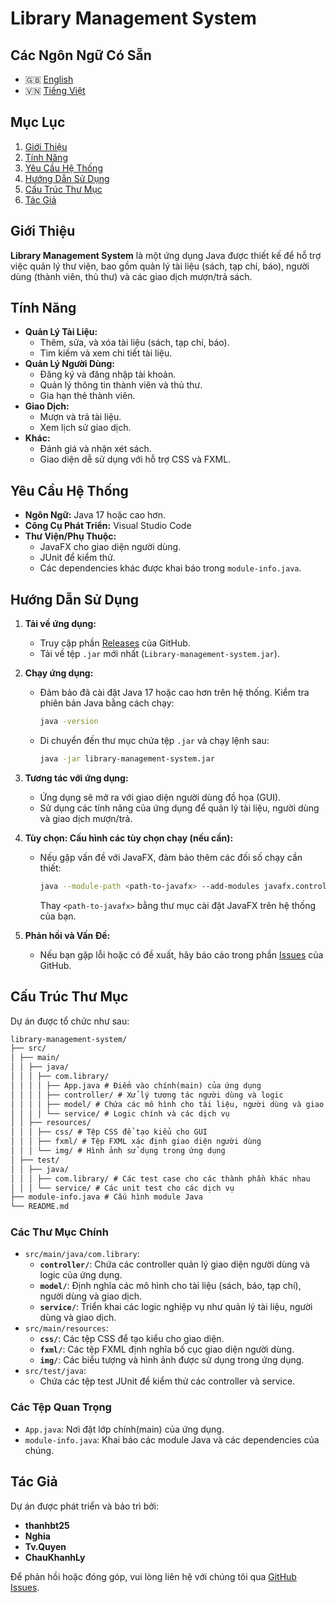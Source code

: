 
# Library Management System

## Các Ngôn Ngữ Có Sẵn
- 🇬🇧 [English](README.md)
- 🇻🇳 [Tiếng Việt](README.vi.md)

## Mục Lục
1. [Giới Thiệu](#giới-thiệu)
2. [Tính Năng](#tính-năng)
3. [Yêu Cầu Hệ Thống](#yêu-cầu-hệ-thống)
4. [Hướng Dẫn Sử Dụng](#hướng-dẫn-sử-dụng)
5. [Cấu Trúc Thư Mục](#cấu-trúc-thư-mục)
6. [Tác Giả](#tác-giả)

## Giới Thiệu
**Library Management System** là một ứng dụng Java được thiết kế để hỗ trợ việc quản lý thư viện, bao gồm quản lý tài liệu (sách, tạp chí, báo), người dùng (thành viên, thủ thư) và các giao dịch mượn/trả sách.

## Tính Năng
- **Quản Lý Tài Liệu:**
  - Thêm, sửa, và xóa tài liệu (sách, tạp chí, báo).
  - Tìm kiếm và xem chi tiết tài liệu.
- **Quản Lý Người Dùng:**
  - Đăng ký và đăng nhập tài khoản.
  - Quản lý thông tin thành viên và thủ thư.
  - Gia hạn thẻ thành viên.
- **Giao Dịch:**
  - Mượn và trả tài liệu.
  - Xem lịch sử giao dịch.
- **Khác:**
  - Đánh giá và nhận xét sách.
  - Giao diện dễ sử dụng với hỗ trợ CSS và FXML.

## Yêu Cầu Hệ Thống
- **Ngôn Ngữ:** Java 17 hoặc cao hơn.
- **Công Cụ Phát Triển:** Visual Studio Code
- **Thư Viện/Phụ Thuộc:**
  - JavaFX cho giao diện người dùng.
  - JUnit để kiểm thử.
  - Các dependencies khác được khai báo trong `module-info.java`.

## Hướng Dẫn Sử Dụng

1. **Tải về ứng dụng:**
   - Truy cập phần [Releases](https://github.com/Nezuko1909/Library_Management_Application/releases) của GitHub.
   - Tải về tệp `.jar` mới nhất (`Library-management-system.jar`).

2. **Chạy ứng dụng:**
   - Đảm bảo đã cài đặt Java 17 hoặc cao hơn trên hệ thống. Kiểm tra phiên bản Java bằng cách chạy:
     ```bash
     java -version
     ```
   - Di chuyển đến thư mục chứa tệp `.jar` và chạy lệnh sau:
     ```bash
     java -jar library-management-system.jar
     ```

3. **Tương tác với ứng dụng:**
   - Ứng dụng sẽ mở ra với giao diện người dùng đồ họa (GUI).
   - Sử dụng các tính năng của ứng dụng để quản lý tài liệu, người dùng và giao dịch mượn/trả.

4. **Tùy chọn: Cấu hình các tùy chọn chạy (nếu cần):**
   - Nếu gặp vấn đề với JavaFX, đảm bảo thêm các đối số chạy cần thiết:
     ```bash
     java --module-path <path-to-javafx> --add-modules javafx.controls,javafx.fxml -jar library-management-system.jar
     ```
     Thay `<path-to-javafx>` bằng thư mục cài đặt JavaFX trên hệ thống của bạn.

5. **Phản hồi và Vấn Đề:**
   - Nếu bạn gặp lỗi hoặc có đề xuất, hãy báo cáo trong phần [Issues](https://github.com/Nezuko1909/Library_Management_Application/issues) của GitHub.

## Cấu Trúc Thư Mục

Dự án được tổ chức như sau:
```markdown
library-management-system/ 
├── src/ 
│ ├── main/ 
│ │ ├── java/ 
│ │ │ ├── com.library/ 
│ │ │ │ ├── App.java # Điểm vào chính(main) của ứng dụng 
│ │ │ │ ├── controller/ # Xử lý tương tác người dùng và logic
│ │ │ │ ├── model/ # Chứa các mô hình cho tài liệu, người dùng và giao dịch 
│ │ │ │ └── service/ # Logic chính và các dịch vụ 
│ │ ├── resources/ 
│ │ │ ├── css/ # Tệp CSS để tạo kiểu cho GUI 
│ │ │ ├── fxml/ # Tệp FXML xác định giao diện người dùng 
│ │ │ └── img/ # Hình ảnh sử dụng trong ứng dụng 
│ ├── test/ 
│ │ ├── java/ 
│ │ │ ├── com.library/ # Các test case cho các thành phần khác nhau 
│ │ │ └── service/ # Các unit test cho các dịch vụ 
├── module-info.java # Cấu hình module Java 
└── README.md 
```

### Các Thư Mục Chính
- `src/main/java/com.library`:
  - **`controller/`**: Chứa các controller quản lý giao diện người dùng và logic của ứng dụng.
  - **`model/`**: Định nghĩa các mô hình cho tài liệu (sách, báo, tạp chí), người dùng và giao dịch.
  - **`service/`**: Triển khai các logic nghiệp vụ như quản lý tài liệu, người dùng và giao dịch.
- `src/main/resources`:
  - **`css/`**: Các tệp CSS để tạo kiểu cho giao diện.
  - **`fxml/`**: Các tệp FXML định nghĩa bố cục giao diện người dùng.
  - **`img/`**: Các biểu tượng và hình ảnh được sử dụng trong ứng dụng.
- `src/test/java`:
  - Chứa các tệp test JUnit để kiểm thử các controller và service.

### Các Tệp Quan Trọng
- `App.java`: Nơi đặt lớp chính(main) của ứng dụng.
- `module-info.java`: Khai báo các module Java và các dependencies của chúng.

## Tác Giả

Dự án được phát triển và bảo trì bởi:

- **thanhbt25**
- **Nghia**
- **Tv.Quyen**
- **ChauKhanhLy**

Để phản hồi hoặc đóng góp, vui lòng liên hệ với chúng tôi qua [GitHub Issues](https://github.com/Nezuko1909/Library_Management_Application/issues).
